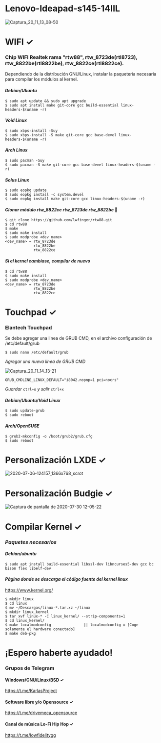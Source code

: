 # Lenovo-Ideapad-s145-14IIL 
![Captura_20_11_13_08-50](https://user-images.githubusercontent.com/65475712/99155250-dae1dc00-267b-11eb-9b7e-07f1a43ac208.png)

# WIFI ✓

### Chip WIFI Realtek rama "rtw88", rtw_8723de(rtl8723), rtw_8822be(rtl8822be), rtw_8822ce(rtl8822ce).
Dependiendo de la distribución GNU/Linux, instalar la paquetería necesaria para compilar los módulos al kernel.

#### _Debian/Ubuntu_
```
$ sudo apt update && sudo apt upgrade
$ sudo apt install make git-core gcc build-essential linux-headers-$(uname -r)
```
#### _Void Linux_
```
$ sudo xbps-install -Suy
$ sudo xbps-install -S make git-core gcc base-devel linux-headers-$(uname -r)
```
#### _Arch Linux_
```
$ sudo pacman -Suy
$ sudo pacman -S make git-core gcc base-devel linux-headers-$(uname -r)
```
#### _Solus Linux_
```
$ sudo eopkg update
$ sudo eopkg install -c system.devel
$ sudo eopkg install make git-core gcc linux-headers-$(uname -r)
```
#### _Clonar módulo rtw_8822ce rtw_8723de rtw_8822be_ 🔧
```
$ git clone https://github.com/lwfinger/rtw88.git
$ cd rtw88
$ make 
$ sudo make install
$ sudo modprobe <dev_name>
<dev_name> = rtw_8723de 
             rtw_8822be 
             rtw_8822ce 
```
#### _Si el kernel cambiase, compilar de nuevo_

```
$ cd rtw88
$ sudo make install
$ sudo modprobe <dev_name>
<dev_name> = rtw_8723de 
             rtw_8822be 
             rtw_8822ce 
```

# Touchpad ✓
### Elantech Touchpad

Se debe agregar una linea de GRUB CMD, en el archivo configuración de /etc/default/grub

```
$ sudo nano /etc/default/grub
```
_Agregar una nueva linea de GRUB CMD_

![Captura_20_11_14_13-21](https://user-images.githubusercontent.com/65475712/99155312-56dc2400-267c-11eb-996f-2e10d7c9643d.png)

```
GRUB_CMDLINE_LINUX_DEFAULT="i8042.nopnp=1 pci=nocrs"
```
_Guardar_ ```ctrl+o``` _y salir_ ```ctrl+x```

#### _Debian/Ubuntu/Void Linux_
```
$ sudo update-grub
$ sudo reboot
```
#### _Arch/OpenSUSE_
```
$ grub2-mkconfig -o /boot/grub2/grub.cfg
$ sudo reboot
```
# Personalización LXDE ✓
![2020-07-06-124157_1366x768_scrot](https://user-images.githubusercontent.com/65475712/86627824-22e24b00-bf86-11ea-9325-eeca4c793d1f.png)

# Personalización Budgie ✓
![Captura de pantalla de 2020-07-30 12-05-22](https://user-images.githubusercontent.com/65475712/89587992-f9744380-d7ff-11ea-838d-96d7102e5f3d.png)

# Compilar Kernel ✓

### _Paquetes necesarios_

#### _Debian/ubuntu_
```
$ sudo apt install build-essential libssl-dev libncurses5-dev gcc bc bison flex libelf-dev
```
#### _Página donde se descarga el código fuente del kernel linux_
https://www.kernel.org/

```
$ mkdir linux
$ cd linux
$ mv ~/Descargas/linux-*.tar.xz ~/linux
$ mkdir linux_kernel
$ tar xvf linux-* -C linux_kernel/ --strip-components=1
$ cd linux_kernel/
$ make localmodconfig               || localmodconfig = [Coge solamente el hardware conectado]
$ make deb-pkg
```

# ¡Espero haberte ayudado!
### Grupos de Telegram

#### Windows/GNU/Linux/BSD ✓

https://t.me/KarlasProject

#### Software libre y/o Opensource ✓

https://t.me/drivemeca_opensource

#### Canal de música Lo-Fi Hip Hop ✓

https://t.me/lowfidelitygg
